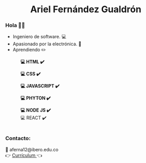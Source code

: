 <h1 align="center"> Ariel Fernández Gualdrón </h1>

<h3>Hola ✌🏼 </h3>
<ul>
  <li> Ingeniero de software. 💻</li>
  <li>Apasionado por la electrónica. 📡</li>
  <li> Aprendiendo ✏️<STRONG>
    <ol> 💻 HTML ✔️</ol>
    <ol> 💻 CSS ✔️</ol>
    <ol> 💻 JAVASCRIPT ✔️</ol>
    <ol> 💻 PHYTON ✔️</ol>
    <ol> 💻 NODE JS ✔️</ol> </STRONG>
    <ol> 💻 REACT ✔️</ol> </STRONG>️️
  </li>
</ul>

<h3>Contacto:</h3>
📧 aferna12@ibero.edu.co
  <br>
👉 <a href="https://drive.google.com/file/d/1NvP32yU-jYi1prp9zJJN6USFD9wV4lyc/view?usp=sharing">Currículum </a> 👈
